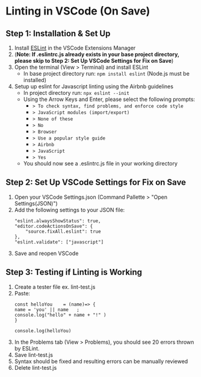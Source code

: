# Linting in VSCode (On Save)

## Step 1: Installation & Set Up
1. Install [ESLint](https://marketplace.visualstudio.com/items?itemName=dbaeumer.vscode-eslint#:~:text=If%20you%20haven't%20installed,eslintrc%20configuration%20file) in the VSCode Extensions Manager
2. (**Note: If .eslintrc.js already exists in your base project directory, please skip to Step 2: Set Up VSCode Settings for Fix on Save**) 
3. Open the terminal (View > Terminal) and install ESLint
    * In base project directory run: ``npm install eslint`` (Node.js must be installed)
4. Setup up eslint for Javascript linting using the Airbnb guidelines
    * In project directory run: ``npx eslint --init``
    * Using the Arrow Keys and Enter, please select the following prompts:
        * ``> To check syntax, find problems, and enforce code style``
        * ``> JavaScript modules (import/export)``
        * ``> None of these``
        * ``> No``
        * ``> Browser``
        * ``> Use a popular style guide``
        * ``> Airbnb``
        * ``> JavaScript``
        * ``> Yes``
    * You should now see a .eslintrc.js file in your working directory

## Step 2: Set Up VSCode Settings for Fix on Save
1. Open your VSCode Settings.json (Command Pallette > "Open Settings(JSON)")
2. Add the following settings to your JSON file:
    ```
    "eslint.alwaysShowStatus": true,
    "editor.codeActionsOnSave": {
        "source.fixAll.eslint": true
    },
    "eslint.validate": ["javascript"]
    ```
3. Save and reopen VSCode

## Step 3: Testing if Linting is Working
1. Create a tester file ex. lint-test.js
2. Paste:
    ```
    const helloYou    = (name)=> {
    name = 'you' || name   ;
    console.log("hello" + name + "!" )
    }

    console.log(helloYou)
    ```
3. In the Problems tab (View > Problems), you should see 20 errors thrown by ESLint.
4. Save lint-test.js
5. Syntax should be fixed and resulting errors can be manually reviewed
6. Delete lint-test.js
